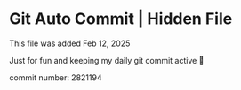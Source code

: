 # Git Auto Commit | Hidden File

This file was added Feb 12, 2025

Just for fun and keeping my daily git commit active 🤪

commit number: 2821194
